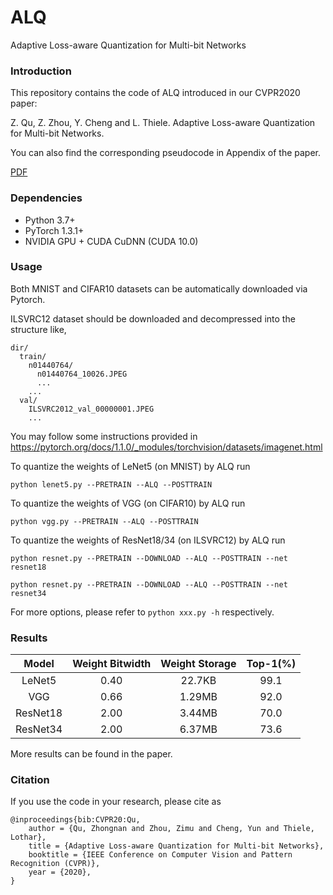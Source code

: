 # ALQ

Adaptive Loss-aware Quantization for Multi-bit Networks

### Introduction
This repository contains the code of ALQ introduced in our CVPR2020 paper:

Z. Qu, Z. Zhou, Y. Cheng and L. Thiele. Adaptive Loss-aware Quantization for Multi-bit Networks.  

You can also find the corresponding pseudocode in Appendix of the paper.

[PDF](https://arxiv.org/pdf/1912.08883.pdf)

### Dependencies

+ Python 3.7+
+ PyTorch 1.3.1+
+ NVIDIA GPU + CUDA CuDNN (CUDA 10.0)

### Usage

Both MNIST and CIFAR10 datasets can be automatically downloaded via Pytorch.

ILSVRC12 dataset should be downloaded and decompressed into the structure like,

    dir/
      train/
        n01440764/
          n01440764_10026.JPEG
          ...
        ...
      val/
        ILSVRC2012_val_00000001.JPEG
        ...
You may follow some instructions provided in https://pytorch.org/docs/1.1.0/_modules/torchvision/datasets/imagenet.html

To quantize the weights of LeNet5 (on MNIST) by ALQ run

    python lenet5.py --PRETRAIN --ALQ --POSTTRAIN  

To quantize the weights of VGG (on CIFAR10) by ALQ run

    python vgg.py --PRETRAIN --ALQ --POSTTRAIN  

To quantize the weights of ResNet18/34 (on ILSVRC12) by ALQ run

    python resnet.py --PRETRAIN --DOWNLOAD --ALQ --POSTTRAIN --net resnet18 
    
    python resnet.py --PRETRAIN --DOWNLOAD --ALQ --POSTTRAIN --net resnet34
    
    
For more options, please refer to `python xxx.py -h` respectively.

### Results

Model|Weight Bitwidth|Weight Storage|Top-1(%)
:---:|:---:|:---:|:---:
LeNet5|0.40|22.7KB|99.1
VGG|0.66|1.29MB|92.0
ResNet18|2.00|3.44MB|70.0
ResNet34|2.00|6.37MB|73.6


More results can be found in the paper.

### Citation
If you use the code in your research, please cite as

    @inproceedings{bib:CVPR20:Qu,
        author = {Qu, Zhongnan and Zhou, Zimu and Cheng, Yun and Thiele, Lothar},
        title = {Adaptive Loss-aware Quantization for Multi-bit Networks},
        booktitle = {IEEE Conference on Computer Vision and Pattern Recognition (CVPR)},
        year = {2020},
    }

